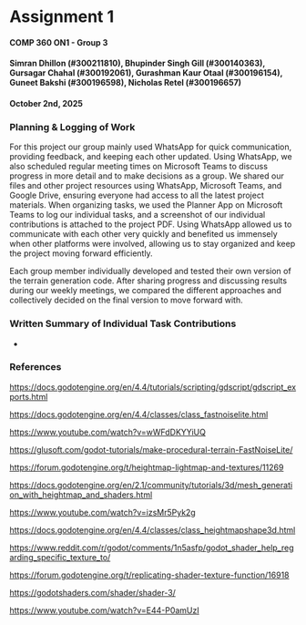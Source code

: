 # **Assignment 1**
#### COMP 360 ON1 - Group 3
#### Simran Dhillon (#300211810), Bhupinder Singh Gill (#300140363), Gursagar Chahal (#300192061), Gurashman Kaur Otaal (#300196154), Guneet Bakshi (#300196598), Nicholas Retel (#300196657)
#### October 2nd, 2025

### Planning & Logging of Work
For this project our group mainly used WhatsApp for quick communication, providing feedback, and keeping each other updated. Using WhatsApp, we also scheduled regular meeting times on Microsoft Teams to discuss progress in more detail and to make decisions as a group. We shared our files and other project resources using WhatsApp, Microsoft Teams, and Google Drive, ensuring everyone had access to all the latest project materials. When organizing tasks, we used the Planner App on Microsoft Teams to log our individual tasks, and a screenshot of our individual contributions is attached to the project PDF. Using WhatsApp allowed us to communicate with each other very quickly and benefited us immensely when other platforms were involved, allowing us to stay organized and keep the project moving forward efficiently.

Each group member individually developed and tested their own version of the terrain generation code. After sharing progress and discussing results during our weekly meetings, we compared the different approaches and collectively decided on the final version to move forward with.

### Written Summary of Individual Task Contributions
- 


### References
https://docs.godotengine.org/en/4.4/tutorials/scripting/gdscript/gdscript_exports.html

https://docs.godotengine.org/en/4.4/classes/class_fastnoiselite.html

https://www.youtube.com/watch?v=wWFdDKYYiUQ

https://glusoft.com/godot-tutorials/make-procedural-terrain-FastNoiseLite/

https://forum.godotengine.org/t/heightmap-lightmap-and-textures/11269

https://docs.godotengine.org/en/2.1/community/tutorials/3d/mesh_generation_with_heightmap_and_shaders.html

https://www.youtube.com/watch?v=izsMr5Pyk2g

https://docs.godotengine.org/en/4.4/classes/class_heightmapshape3d.html

https://www.reddit.com/r/godot/comments/1n5asfp/godot_shader_help_regarding_specific_texture_to/

https://forum.godotengine.org/t/replicating-shader-texture-function/16918

https://godotshaders.com/shader/shader-3/

https://www.youtube.com/watch?v=E44-P0amUzI

